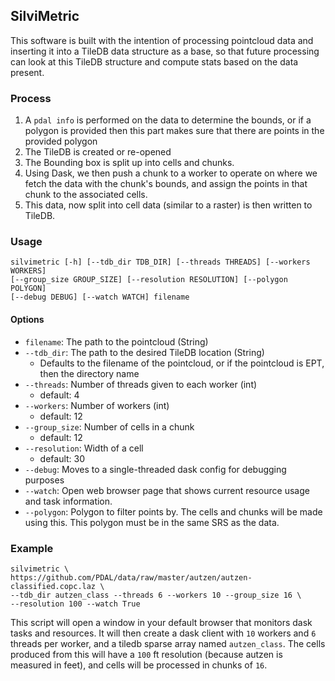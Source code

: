 ## SilviMetric
This software is built with the intention of processing pointcloud data and inserting it into a TileDB data structure as a base, so that future processing can look at this TileDB structure and compute stats based on the data present.

### Process

1. A `pdal info` is performed on the data to determine the bounds, or if a polygon is provided then this part makes sure that there are points in the provided polygon
2. The TileDB is created or re-opened
3. The Bounding box is split up into cells and chunks.
4. Using Dask, we then push a chunk to a worker to operate on where we fetch the data with the chunk's bounds, and assign the points in that chunk to the associated cells.
5. This data, now split into cell data (similar to a raster) is then written to TileDB.

### Usage

```
silvimetric [-h] [--tdb_dir TDB_DIR] [--threads THREADS] [--workers WORKERS]
[--group_size GROUP_SIZE] [--resolution RESOLUTION] [--polygon POLYGON]
[--debug DEBUG] [--watch WATCH] filename
```

#### Options
 - `filename`: The path to the pointcloud (String)
 - `--tdb_dir`: The path to the desired TileDB location (String)
   - Defaults to the filename of the pointcloud, or if the pointcloud is EPT, then the directory name
 - `--threads`: Number of threads given to each worker (int)
   - default: 4
 - `--workers`: Number of workers (int)
   - default: 12
 - `--group_size`: Number of cells in a chunk
   - default: 12
 - `--resolution`: Width of a cell
   - default: 30
 - `--debug`: Moves to a single-threaded dask config for debugging purposes
 - `--watch`: Open web browser page that shows current resource usage and task information.
 - `--polygon`: Polygon to filter points by. The cells and chunks will be made using this. This polygon must be in the same SRS as the data.

### Example
```
silvimetric \
https://github.com/PDAL/data/raw/master/autzen/autzen-classified.copc.laz \
--tdb_dir autzen_class --threads 6 --workers 10 --group_size 16 \
--resolution 100 --watch True
```

This script will open a window in your default browser that monitors dask tasks and resources. It will then create a dask client with `10` workers and `6` threads per worker, and a tiledb sparse array named `autzen_class`. The cells produced from this will have a `100` ft resolution (because autzen is measured in feet), and cells will be processed in chunks of `16`.
